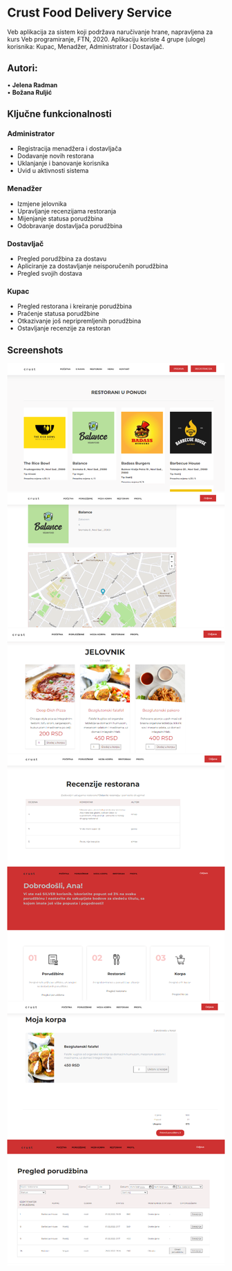 # Crust Food Delivery Service 
Veb aplikacija za sistem koji podržava naručivanje hrane, napravljena za kurs Veb programiranje, FTN, 2020.
Aplikaciju koriste 4 grupe (uloge) korisnika: Kupac, Menadžer, Administrator i Dostavljač.

## Autori: 
• <b>Jelena Radman</b><br>
• <b>Božana Ruljić</b>

## Ključne funkcionalnosti
<h3>Administrator</h3>
<ul>
  <li>Registracija menadžera i dostavljača</li>
  <li>Dodavanje novih restorana</li>
  <li>Uklanjanje i banovanje korisnika</li>
  <li>Uvid u aktivnosti sistema</li>
</ul>
<h3>Menadžer</h3>
<ul>
  <li>Izmjene jelovnika</li>
  <li>Upravljanje recenzijama restoranja</li>
  <li>Mijenjanje statusa porudžbina</li>
  <li>Odobravanje dostavljača porudžbina</li>
</ul>
<h3>Dostavljač</h3>
<ul>
  <li>Pregled porudžbina za dostavu</li>
  <li>Apliciranje za dostavljanje neisporučenih porudžbina</li>
  <li>Pregled svojih dostava</li>
</ul>
<h3>Kupac</h3>
<ul>
  <li>Pregled restorana i kreiranje porudžbina</li>
  <li>Praćenje statusa porudžbine</li>
  <li>Otkazivanje još nepripremljenih porudžbina</li>
  <li>Ostavljanje recenzije za restoran</li>
</ul>

## Screenshots
![WebDelivery](VebProjekat/WebContent/images/restorani.png)
![WebDelivery](VebProjekat/WebContent/images/restoran.png)
![WebDelivery](VebProjekat/WebContent/images/jelovnik.png)
![WebDelivery](VebProjekat/WebContent/images/recenzije.png)
![WebDelivery](VebProjekat/WebContent/images/kupac.png)
![WebDelivery](VebProjekat/WebContent/images/korpa.png)
![WebDelivery](VebProjekat/WebContent/images/porudzbine.png)
